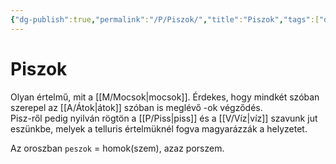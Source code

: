 ```yaml
---
{"dg-publish":true,"permalink":"/P/Piszok/","title":"Piszok","tags":["dg_uploaded"],"created":"2023-10-17T11:21","updated":"2023-11-08T04:13"}
---
```



# Piszok

Olyan értelmű, mit a [[M/Mocsok\|mocsok]]. Érdekes, hogy mindkét szóban szerepel az [[A/Átok\|átok]] szóban is meglévő -ok végződés.  
Pisz-ről pedig nyilván rögtön a [[P/Piss\|piss]] és a [[V/Víz\|víz]] szavunk jut eszünkbe, melyek a telluris értelmüknél fogva magyarázzák a helyzetet.  

Az oroszban `peszok` = homok(szem), azaz porszem.  